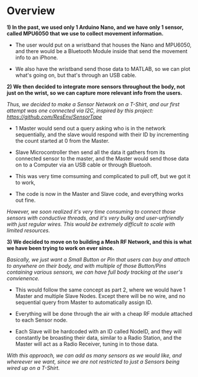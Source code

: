 # Overview

**1) In the past, we used only 1 Arduino Nano, and we have only 1 sensor, called MPU6050 that we use to collect movement information.**

* The user would put on a wristband that houses the Nano and MPU6050, and there would be a Bluetooth Module inside that send the movement info to an iPhone.

* We also have the wristband send those data to MATLAB, so we can plot what's going on, but that's through an USB cable.

**2) We then decided to integrate more sensors throughout the body, not just on the wrist, so we can capture more relevant info from the users.**

*Thus, we decided to make a Sensor Network on a T-Shirt, and our first attempt was one connected via I2C, inspired by this project: https://github.com/ResEnv/SensorTape*

* 1 Master would send out a query asking who is in the network sequentially, and the slave would respond with their ID by incrementing the count started at 0 from the Master.

* Slave Microcontroller then send all the data it gathers from its connected sensor to the master, and the Master would send those data on to a Computer via an USB cable or through Bluetooh.

* This was very time comsuming and complicated to pull off, but we got it to work,

* The code is now in the Master and Slave code, and everything works out fine.

*However, we soon realized it's very time consuming to connect those sensors with conductive threads, and it's very bulky and user-unfriendly with just regular wires. This would be extremely difficult to scale with limited resources.*

**3) We decided to move on to building a Mesh RF Network, and this is what we have been trying to work on ever since.**

*Basically, we just want a Small Button or Pin that users can buy and attach to anywhere on their body, and with multiple of those Button/Pins containing various sensors, we can have full body tracking at the user's convienence.*

* This would follow the same concept as part 2, where we would have 1 Master and multiple Slave Nodes. Except there will be no wire, and no sequential query from Master to automatically assign ID.

* Everything will be done through the air with a cheap RF module attached to each Sensor node.

* Each Slave will be hardcoded with an ID called NodeID, and they will constantly be broasting their data, similar to a Radio Station, and the Master will act as a Radio Receiver, tuning in to those data.

*With this approach, we can add as many sensors as we would like, and whereever we want, since we are not restricted to just a Sensors being wired up on a T-Shirt.*
